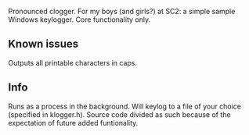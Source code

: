 Pronounced clogger. For my boys (and girls?) at SC2: a simple sample Windows keylogger. Core functionality only.

## Known issues
Outputs all printable characters in caps.

## Info
Runs as a process in the background. Will keylog to a file of your choice (specified in klogger.h). Source code divided as such because of the expectation of future added funtionality.
